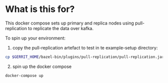 # What is this for?

This docker compose sets up primary and replica nodes using pull-replication to
replicate the data over kafka.

To spin up your environment:
1) copy the pull-replication artefact to test in te example-setup directory:

```bash
cp $GERRIT_HOME/bazel-bin/plugins/pull-replication/pull-replication.jar .
```

2) spin up the docker compose

```bash
docker-compose up
```